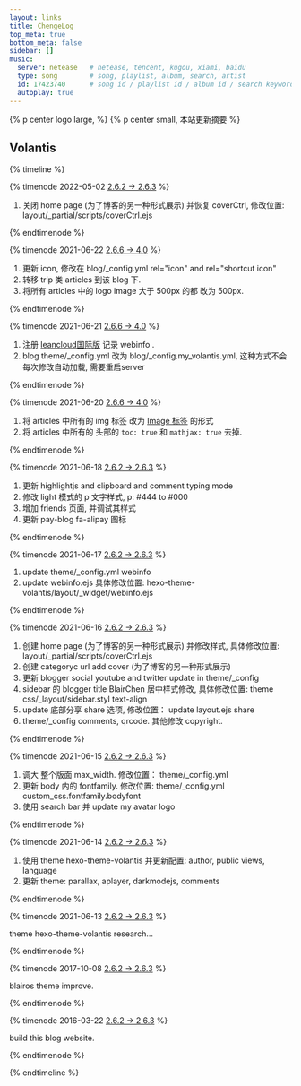 ```yaml
---
layout: links
title: ChengeLog
top_meta: true
bottom_meta: false
sidebar: []
music:
  server: netease   # netease, tencent, kugou, xiami, baidu
  type: song        # song, playlist, album, search, artist
  id: 17423740      # song id / playlist id / album id / search keyword
  autoplay: true
---
```


{% p center logo large,  %}
{% p center small, 本站更新摘要 %}

## Volantis 

{% timeline %}

{% timenode 2022-05-02 [2.6.2 -> 2.6.3](https://github.com/volantis-x/hexo-theme-volantis/releases/tag/2.6.3) %}

1. 关闭 home page (为了博客的另一种形式展示) 并恢复 coverCtrl, 修改位置: layout/_partial/scripts/coverCtrl.ejs

{% endtimenode %}

{% timenode 2021-06-22 [2.6.6 -> 4.0](https://github.com/volantis-x/hexo-theme-volantis/releases) %}

 1. 更新 icon, 修改在 blog/_config.yml rel="icon" and rel="shortcut icon"
 2. 转移 trip 类 articles 到该 blog 下.
 3. 将所有 articles 中的 logo image 大于 500px 的都 改为 500px.
 
{% endtimenode %}

{% timenode 2021-06-21 [2.6.6 -> 4.0](https://github.com/volantis-x/hexo-theme-volantis/releases) %}

 1. 注册 [leancloud国际版](https://console.leancloud.app/) 记录 webinfo .
 2. blog theme/_config.yml 改为 blog/_config.my_volantis.yml, 这种方式不会每次修改自动加载, 需要重启server
 
{% endtimenode %}

{% timenode 2021-06-20 [2.6.6 -> 4.0](https://github.com/volantis-x/hexo-theme-volantis/releases) %}

1. 将 articles 中所有的 img 标签 改为 [Image 标签](https://volantis.js.org/v5/tag-plugins/) 的形式
2. 将 articles 中所有的 头部的 `toc: true` 和 `mathjax: true` 去掉. 

{% endtimenode %}

{% timenode 2021-06-18 [2.6.2 -> 2.6.3](https://github.com/volantis-x/hexo-theme-volantis/releases/tag/2.6.3) %}

1. 更新 highlightjs and clipboard and comment typing mode
2. 修改 light 模式的 p 文字样式, p: #444 to #000
3. 增加 friends 页面, 并调试其样式
4. 更新 pay-blog fa-alipay 图标

{% endtimenode %}


{% timenode 2021-06-17 [2.6.2 -> 2.6.3](https://github.com/volantis-x/hexo-theme-volantis/releases/tag/2.6.3) %}

1. update theme/_config.yml webinfo
2. update webinfo.ejs 具体修改位置: hexo-theme-volantis/layout/_widget/webinfo.ejs

{% endtimenode %}

 
{% timenode 2021-06-16 [2.6.2 -> 2.6.3](https://github.com/volantis-x/hexo-theme-volantis/releases/tag/2.6.3) %}

1. 创建 home page (为了博客的另一种形式展示) 并修改样式, 具体修改位置: layout/_partial/scripts/coverCtrl.ejs
2. 创建 categoryc url add cover (为了博客的另一种形式展示)
3. 更新 blogger social youtube and twitter update in theme/_config
4. sidebar 的 blogger title BlairChen 居中样式修改, 具体修改位置: theme css/_layout/sidebar.styl text-align
5. update 底部分享 share 选项, 修改位置： update layout.ejs share
6. theme/_config comments, qrcode. 其他修改 copyright.

{% endtimenode %}

{% timenode 2021-06-15 [2.6.2 -> 2.6.3](https://github.com/volantis-x/hexo-theme-volantis/releases/tag/2.6.3) %}

1. 调大 整个版面 max_width. 修改位置： theme/_config.yml
2. 更新 body 内的 fontfamily. 修改位置: theme/_config.yml custom_css.fontfamily.bodyfont
3. 使用 search bar 并 update my avatar logo

{% endtimenode %}

{% timenode 2021-06-14 [2.6.2 -> 2.6.3](https://github.com/volantis-x/hexo-theme-volantis/releases/tag/2.6.3) %}

1. 使用 theme hexo-theme-volantis 并更新配置: author, public views, language
2. 更新 theme: parallax, aplayer, darkmodejs, comments

{% endtimenode %}

{% timenode 2021-06-13 [2.6.2 -> 2.6.3](https://github.com/volantis-x/hexo-theme-volantis/releases/tag/2.6.3) %}

theme hexo-theme-volantis research…

{% endtimenode %}

{% timenode 2017-10-08 [2.6.2 -> 2.6.3](https://github.com/volantis-x/hexo-theme-volantis/releases/tag/2.6.3) %}

blairos theme improve.

{% endtimenode %}

{% timenode 2016-03-22 [2.6.2 -> 2.6.3](https://github.com/volantis-x/hexo-theme-volantis/releases/tag/2.6.3) %}

build this blog website.

{% endtimenode %}

{% endtimeline %}

